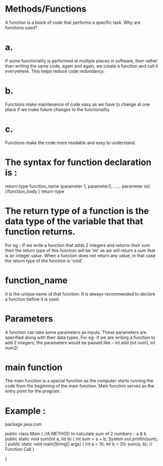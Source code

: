# Methods/Functions 

A function is a block of code that performs a specific task.
Why are functions used?

# a. 
If some functionality is performed at multiple places in software, then rather than writing the same code, again and again, we create a function
and call it everywhere. This helps reduce code redundancy.

# b. 
Functions make maintenance of code easy as we have to change at one place if we make future changes to the functionality.

# c. 
Functions make the code more readable and easy to understand.

# The syntax for function declaration is :
return-type function_name (parameter 1, parameter2, …… parameter n){
//function_body
}
return-type

# The return type of a function is the data type of the variable that that function returns.

For eg - If we write a function that adds 2 integers and returns their sum then the return type of this function will be ‘int’ as we will return a sum that is an integer value.
When a function does not return any value, in that case the return type of the
function is ‘void’.

# function_name

It is the unique name of that function.
It is always recommended to declare a function before it is used.

# Parameters

A function can take some parameters as inputs. These parameters are specified along with their data types.
For eg- if we are writing a function to add 2 integers, the parameters would be passed like – int add (int num1, int num2)

# main function
The main function is a special function as the computer starts running the code from the beginning of the main function. Main function serves as the entry point for the program.

# Example :

package java.com

public class Main {
    //A METHOD to calculate sum of 2 numbers - a & b
    public static void sum(int a, int b) {
        int sum = a + b;
        System.out.println(sum);
    }
    public static void main(String[] args) {
         int a = 10;
         int b = 20;
          sum(a, b); // Function Call
    }

}
